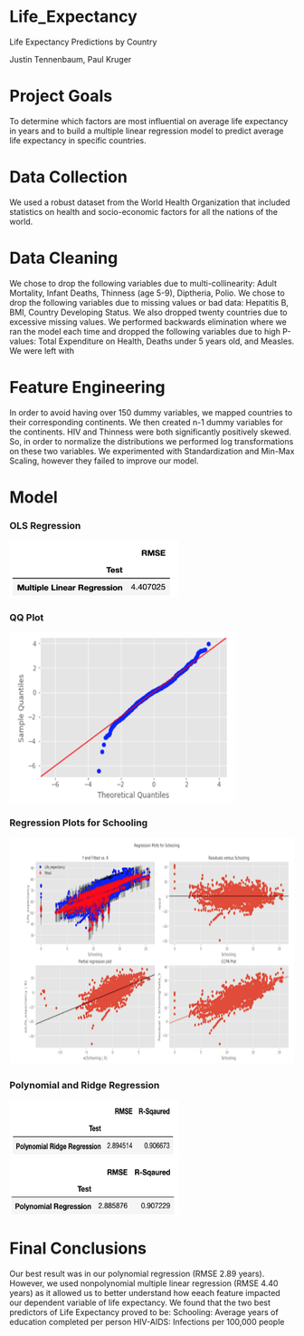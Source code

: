 # Life_Expectancy
Life Expectancy Predictions by Country

Justin Tennenbaum, Paul Kruger 


# Project Goals

To determine which factors are most influential on average life expectancy in years and to build a multiple linear regression model to predict average life expectancy in specific countries.

# Data Collection

We used a robust dataset from the World Health Organization that included statistics on health and socio-economic factors for all the nations of the world.

# Data Cleaning

We chose to drop the following variables due to multi-collinearity:  Adult Mortality, Infant Deaths, Thinness (age 5-9), Diptheria, Polio.  We chose to drop the following variables due to missing values or bad data:  Hepatitis B, BMI, Country Developing Status.  We also dropped twenty countries due to excessive missing values.  We performed backwards elimination where we ran the model each time and dropped the following variables due to high P-values:  Total Expenditure on Health, Deaths under 5 years old, and Measles. We were left with 

# Feature Engineering

In order to avoid having over 150 dummy variables, we mapped countries to their corresponding continents.  We then created n-1 dummy variables for the continents.  HIV and Thinness were both significantly positively skewed.  So, in order to normalize the distributions we performed log transformations on these two variables.  We experimented with Standardization and Min-Max Scaling, however they failed to improve our model.

# Model


### OLS Regression

<p>
<img src="https://github.com/jmt0221/Life_Expectancy/blob/master/Images/MLR.png" width="300" height="100">
</p>

### QQ Plot

<p>
<img src="https://github.com/jmt0221/Life_Expectancy/blob/master/Images/QQ.png" width="400" height="300">
</p>

### Regression Plots for Schooling

<p align="center">
<img src="https://github.com/jmt0221/Life_Expectancy/blob/master/Images/regression_plot.png" width="600" height="400">
</p>

### Polynomial and Ridge Regression

<p>
<img src="https://github.com/jmt0221/Life_Expectancy/blob/master/Images/poly_ridge.png" width="300" height="100">
<img src="https://github.com/jmt0221/Life_Expectancy/blob/master/Images/poly.png" width="300" height="100">
</p>

# Final Conclusions

Our best result was in our polynomial regression (RMSE 2.89 years).  However, we used nonpolynomial multiple linear regression (RMSE 4.40 years) as it allowed us to better understand how eeach feature impacted our dependent variable of life expectancy.  We found that the two best predictors of Life Expectancy proved to be:
Schooling:  Average years of education completed per person
HIV-AIDS:  Infections per 100,000 people

